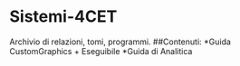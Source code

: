 # Sistemi-4CET
Archivio di relazioni, tomi, programmi. 
##Contenuti:
*Guida CustomGraphics + Eseguibile
*Guida di Analitica
